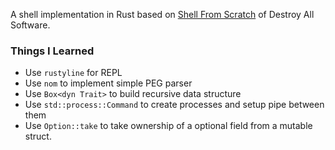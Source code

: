 A shell implementation in Rust based on [Shell From Scratch](https://www.destroyallsoftware.com/screencasts/catalog/shell-from-scratch) of Destroy All Software.

### Things I Learned

- Use `rustyline` for REPL
- Use `nom` to implement simple PEG parser
- Use `Box<dyn Trait>` to build recursive data structure
- Use `std::process::Command` to create processes and setup pipe between them
- Use `Option::take` to take ownership of a optional field from a mutable struct.